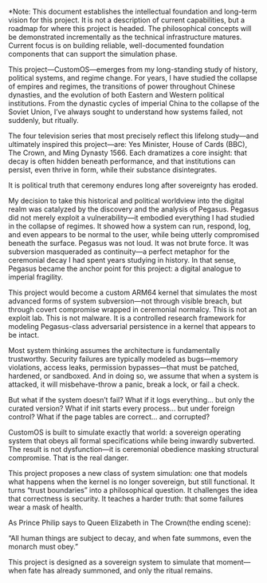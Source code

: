 *Note: This document establishes the intellectual foundation and long-term vision for this project. It is not a description of current capabilities, but a roadmap for where this project is headed. The philosophical concepts will be demonstrated incrementally as the technical infrastructure matures. Current focus is on building reliable, well-documented foundation components that can support the simulation phase.



This project—CustomOS—emerges from my long-standing study of history, political systems, and regime change. For years, I have studied the collapse of empires and regimes, the transitions of power throughout Chinese dynasties, and the evolution of both Eastern and Western political institutions. From the dynastic cycles of imperial China to the collapse of the Soviet Union, I’ve always sought to understand how systems failed, not suddenly, but ritually.

The four television series that most precisely reflect this lifelong study—and ultimately inspired this project—are: Yes Minister, House of Cards (BBC), The Crown, and Ming Dynasty 1566. Each dramatizes a core insight: that decay is often hidden beneath performance, and that institutions can persist, even thrive in form, while their substance disintegrates.

It is political truth that ceremony endures long after sovereignty has eroded.

My decision to take this historical and political worldview into the digital realm was catalyzed by the discovery and the analysis of Pegasus. Pegasus did not merely exploit a vulnerability—it embodied everything I had studied in the collapse of regimes. It showed how a system can run, respond, log, and even appears to be normal to the user, while being utterly compromised beneath the surface. Pegasus was not loud. It was not brute force. It was subversion masqueraded as continuity—a perfect metaphor for the ceremonial decay I had spent years studying in history. In that sense, Pegasus became the anchor point for this project: a digital analogue to imperial fragility.

This project would become a custom ARM64 kernel that simulates the most advanced forms of system subversion—not through visible breach, but through covert compromise wrapped in ceremonial normalcy. This is not an exploit lab. This is not malware. It is a controlled research framework for modeling Pegasus-class adversarial persistence in a kernel that appears to be intact.

Most system thinking assumes the architecture is fundamentally trustworthy. Security failures are typically modeled as bugs—memory violations, access leaks, permission bypasses—that must be patched, hardened, or sandboxed. And in doing so, we assume that when a system is attacked, it will misbehave-throw a panic, break a lock, or fail a check.

But what if the system doesn’t fail?
What if it logs everything… but only the curated version?
What if init starts every process… but under foreign control?
What if the page tables are correct… and corrupted?

CustomOS is built to simulate exactly that world: a sovereign operating system that obeys all formal specifications while being inwardly subverted. The result is not dysfunction—it is ceremonial obedience masking structural compromise. That is the real danger.

This project proposes a new class of system simulation: one that models what happens when the kernel is no longer sovereign, but still functional. It turns “trust boundaries” into a philosophical question. It challenges the idea that correctness is security. It teaches a harder truth: that some failures wear a mask of health.

As Prince Philip says to Queen Elizabeth in The Crown(the ending scene):

“All human things are subject to decay, and when fate summons, even the monarch must obey.”

This project is designed as a sovereign system to simulate that moment—when fate has already summoned, and only the ritual remains.